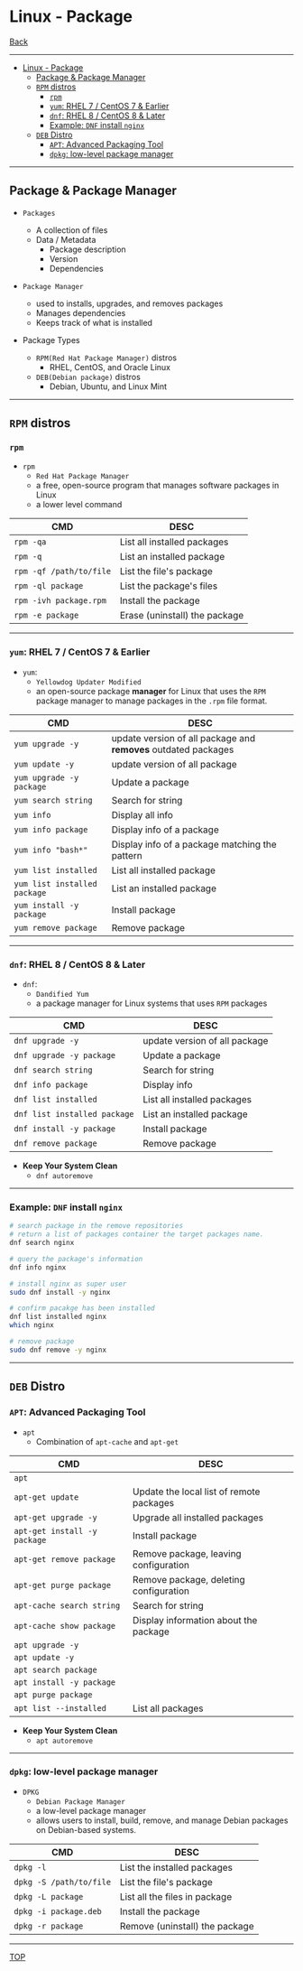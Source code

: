 # Linux - Package

[Back](../../index.md)

---

- [Linux - Package](#linux---package)
  - [Package \& Package Manager](#package--package-manager)
  - [`RPM` distros](#rpm-distros)
    - [`rpm`](#rpm)
    - [`yum`: RHEL 7 / CentOS 7 \& Earlier](#yum-rhel-7--centos-7--earlier)
    - [`dnf`: RHEL 8 / CentOS 8 \& Later](#dnf-rhel-8--centos-8--later)
    - [Example: `DNF` install `nginx`](#example-dnf-install-nginx)
  - [`DEB` Distro](#deb-distro)
    - [`APT`: Advanced Packaging Tool](#apt-advanced-packaging-tool)
    - [`dpkg`: low-level package manager](#dpkg-low-level-package-manager)

---

## Package & Package Manager

- `Packages`

  - A collection of files
  - Data / Metadata
    - Package description
    - Version
    - Dependencies

- `Package Manager`

  - used to installs, upgrades, and removes packages
  - Manages dependencies
  - Keeps track of what is installed

- Package Types
  - `RPM(Red Hat Package Manager)` distros
    - RHEL, CentOS, and Oracle Linux
  - `DEB(Debian package)` distros
    - Debian, Ubuntu, and Linux Mint

---

## `RPM` distros

### `rpm`

- `rpm`
  - `Red Hat Package Manager`
  - a free, open-source program that manages software packages in Linux
  - a lower level command

| CMD                     | DESC                          |
| ----------------------- | ----------------------------- |
| `rpm -qa`               | List all installed packages   |
| `rpm -q`                | List an installed package     |
| `rpm -qf /path/to/file` | List the file's package       |
| `rpm -ql package`       | List the package's files      |
| `rpm -ivh package.rpm`  | Install the package           |
| `rpm -e package`        | Erase (uninstall) the package |

---

### `yum`: RHEL 7 / CentOS 7 & Earlier

- `yum`:
  - `Yellowdog Updater Modified`
  - an open-source package **manager** for Linux that uses the `RPM` package manager to manage packages in the `.rpm` file format.

| CMD                          | DESC                                                            |
| ---------------------------- | --------------------------------------------------------------- |
| `yum upgrade -y`             | update version of all package and **removes** outdated packages |
| `yum update -y`              | update version of all package                                   |
| `yum upgrade -y package`     | Update a package                                                |
| `yum search string`          | Search for string                                               |
| `yum info`                   | Display all info                                                |
| `yum info package`           | Display info of a package                                       |
| `yum info "bash*"`           | Display info of a package matching the pattern                  |
| `yum list installed`         | List all installed package                                      |
| `yum list installed package` | List an installed package                                       |
| `yum install -y package`     | Install package                                                 |
| `yum remove package`         | Remove package                                                  |

---

### `dnf`: RHEL 8 / CentOS 8 & Later

- `dnf`:
  - `Dandified Yum`
  - a package manager for Linux systems that uses `RPM` packages

| CMD                          | DESC                          |
| ---------------------------- | ----------------------------- |
| `dnf upgrade -y`             | update version of all package |
| `dnf upgrade -y package`     | Update a package              |
| `dnf search string`          | Search for string             |
| `dnf info package`           | Display info                  |
| `dnf list installed`         | List all installed packages   |
| `dnf list installed package` | List an installed package     |
| `dnf install -y package`     | Install package               |
| `dnf remove package`         | Remove package                |

- **Keep Your System Clean**
  - `dnf autoremove`

---

### Example: `DNF` install `nginx`

```sh
# search package in the remove repositories
# return a list of packages container the target packages name.
dnf search nginx

# query the package's information
dnf info nginx

# install nginx as super user
sudo dnf install -y nginx

# confirm pacakge has been installed
dnf list installed nginx
which nginx

# remove package
sudo dnf remove -y nginx
```

---

## `DEB` Distro

### `APT`: Advanced Packaging Tool

- `apt`
  - Combination of `apt-cache` and `apt-get`

| CMD                          | DESC                                     |
| ---------------------------- | ---------------------------------------- |
| `apt`                        |                                          |
| `apt-get update`             | Update the local list of remote packages |
| `apt-get upgrade -y`         | Upgrade all installed packages           |
| `apt-get install -y package` | Install package                          |
| `apt-get remove package`     | Remove package, leaving configuration    |
| `apt-get purge package`      | Remove package, deleting configuration   |
| `apt-cache search string`    | Search for string                        |
| `apt-cache show package`     | Display information about the package    |
| `apt upgrade -y`             |                                          |
| `apt update -y`              |                                          |
| `apt search package`         |                                          |
| `apt install -y package`     |                                          |
| `apt purge package`          |                                          |
| `apt list --installed`       | List all packages                        |

- **Keep Your System Clean**
  - `apt autoremove`

---

### `dpkg`: low-level package manager

- `DPKG`
  - `Debian Package Manager`
  - a low-level package manager
  - allows users to install, build, remove, and manage Debian packages on Debian-based systems.

| CMD                     | DESC                           |
| ----------------------- | ------------------------------ |
| `dpkg -l`               | List the installed packages    |
| `dpkg -S /path/to/file` | List the file's package        |
| `dpkg -L package`       | List all the files in package  |
| `dpkg -i package.deb`   | Install the package            |
| `dpkg -r package`       | Remove (uninstall) the package |

---

[TOP](#linux---package)
